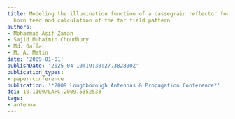 ```yaml
---
title: Modeling the illumination function of a cassegrain reflector for a corrugated
  horn feed and calculation of the far field pattern
authors:
- Mohammad Asif Zaman
- Sajid Muhaimin Choudhury
- Md. Gaffar
- M. A. Matin
date: '2009-01-01'
publishDate: '2025-04-10T19:30:27.382800Z'
publication_types:
- paper-conference
publication: '*2009 Loughborough Antennas & Propagation Conference*'
doi: 10.1109/LAPC.2009.5352533
tags:
- antenna
---
```


